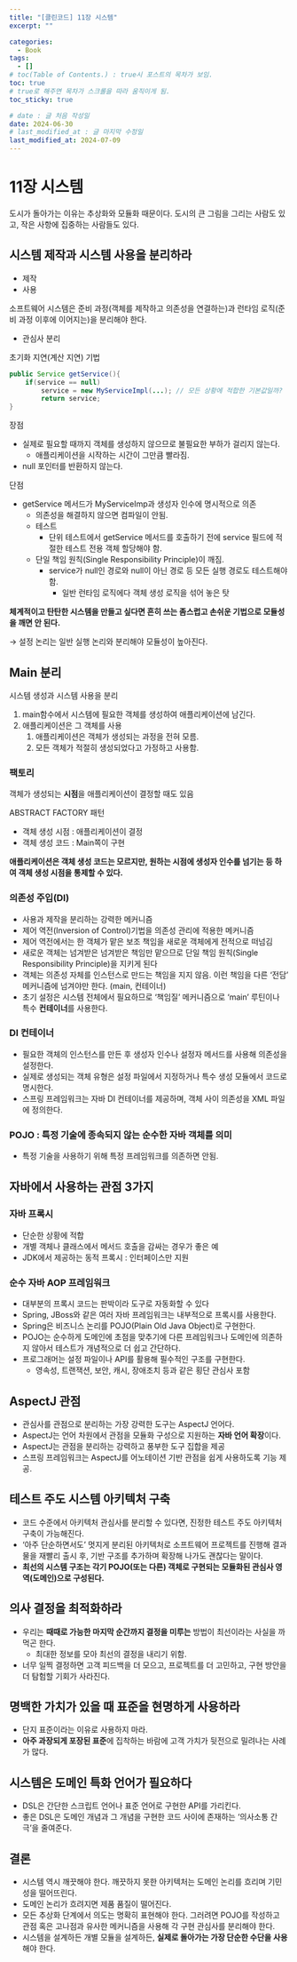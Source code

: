 ```yaml
---
title: "[클린코드] 11장 시스템"
excerpt: ""

categories:
  - Book
tags:
  - []
# toc(Table of Contents.) : true시 포스트의 목차가 보임.
toc: true
# true로 해주면 목차가 스크롤을 따라 움직이게 됨.
toc_sticky: true

# date : 글 처음 작성일
date: 2024-06-30
# last_modified_at : 글 마지막 수정일
last_modified_at: 2024-07-09
---
```


# 11장 시스템

도시가 돌아가는 이유는 추상화와 모듈화 때문이다.
도시의 큰 그림을 그리는 사람도 있고, 작은 사항에 집중하는 사람들도 있다.

## 시스템 제작과 시스템 사용을 분리하라

- 제작
- 사용

소프트웨어 시스템은 준비 과정(객체를 제작하고 의존성을 연결하는)과 런타임 로직(준비 과정 이후에 이어지는)을 분리해야 한다.

- 관심사 분리

초기화 지연(계산 지연) 기법

```java
public Service getService(){
	if(service == null)
		service = new MyServiceImpl(...); // 모든 상황에 적합한 기본값일까?
		return service;
}
```

장점

- 실제로 필요할 때까지 객체를 생성하지 않으므로 불필요한 부하가 걸리지 않는다.
  - 애플리케이션을 시작하는 시간이 그만큼 빨라짐.
- null 포인터를 반환하지 않는다.

단점

- getService 메서드가 MyServiceImp과 생성자 인수에 명시적으로 의존
  - 의존성을 해결하지 않으면 컴파일이 안됨.
  - 테스트
    - 단위 테스트에서 getService 메서드를 호출하기 전에 service 필드에 적절한 테스트 전용 객체 할당해야 함.
  - 단일 책임 원칙(Single Responsibility Principle)이 깨짐.
    - service가 null인 경로와 null이 아닌 경로 등 모든 실행 경로도 테스트해야 함.
      - 일반 런타임 로직에다 객체 생성 로직을 섞어 놓은 탓

**체계적이고 탄탄한 시스템을 만들고 싶다면 흔히 쓰는 좀스럽고 손쉬운 기법으로 모듈성을 깨면 안 된다.**

→ 설정 논리는 일반 실행 논리와 분리해야 모듈성이 높아진다.

## Main 분리

시스템 생성과 시스템 사용을 분리

1. main함수에서 시스템에 필요한 객체를 생성하여 애플리케이션에 남긴다.
2. 애플리케이션은 그 객체를 사용
   1. 애플리케이션은 객체가 생성되는 과정을 전혀 모름.
   2. 모든 객체가 적절히 생성되었다고 가정하고 사용함.

### 팩토리

객체가 생성되는 **시점**을 애플리케이션이 결정할 때도 있음

ABSTRACT FACTORY 패턴

- 객체 생성 시점 : 애플리케이션이 결정
- 객체 생성 코드 : Main쪽이 구현

**애플리케이션은 객체 생성 코드는 모르지만, 원하는 시점에 생성자 인수를 넘기는 등 하여 객체 생성 시점을 통제할 수 있다.**

### 의존성 주입(DI)

- 사용과 제작을 분리하는 강력한 메커니즘
- 제어 역전(Inversion of Control)기법을 의존성 관리에 적용한 메커니즘
- 제어 역전에서는 한 객체가 맡은 보조 책임을 새로운 객체에게 전적으로 떠넘김
- 새로운 객체는 넘겨받은 넘겨받은 책임만 맡으므로 단일 책임 원칙(Single Responsibility Principle)을 지키게 된다
- 객체는 의존성 자체를 인스턴스로 만드는 책임을 지지 않음. 이런 책임을 다른 ‘전담’ 메커니즘에 넘겨야만 한다. (main, 컨테이너)
- 초기 설정은 시스템 전체에서 필요하므로 ‘책임질’ 메커니즘으로 ‘main’ 루틴이나 특수 **컨테이너**를 사용한다.

### DI 컨테이너

- 필요한 객체의 인스턴스를 만든 후 생성자 인수나 설정자 메서드를 사용해 의존성을 설정한다.
- 실제로 생성되는 객체 유형은 설정 파일에서 지정하거나 특수 생성 모듈에서 코드로 명시한다.
- 스프링 프레임워크는 자바 DI 컨테이너를 제공하며, 객체 사이 의존성을 XML 파일에 정의한다.

### POJO : 특정 기술에 종속되지 않는 순수한 자바 객체를 의미

- 특정 기술을 사용하기 위해 특정 프레임워크를 의존하면 안됨.

## 자바에서 사용하는 관점 3가지

### 자바 프록시

- 단순한 상황에 적합
- 개별 객체나 클래스에서 메서드 호출을 감싸는 경우가 좋은 예
- JDK에서 제공하는 동적 프록시 : 인터페이스만 지원

### 순수 자바 AOP 프레임워크

- 대부분의 프록시 코드는 판박이라 도구로 자동화할 수 있다
- Spring, JBoss와 같은 여러 자바 프레임워크는 내부적으로 프록시를 사용한다.
- Spring은 비즈니스 논리를 POJO(Plain Old Java Object)로 구현한다.
- POJO는 순수하게 도메인에 초점을 맞추기에 다른 프레임워크나 도메인에 의존하지 않아서 테스트가 개념적으로 더 쉽고 간단하다.
- 프로그래머는 설정 파일이나 API를 활용해 필수적인 구조를 구현한다.
  - 영속성, 트랜잭션, 보안, 캐시, 장애조치 등과 같은 횡단 관심사 포함

## AspectJ 관점

- 관심사를 관점으로 분리하는 가장 강력한 도구는 AspectJ 언어다.
- AspectJ는 언어 차원에서 관점을 모듈화 구성으로 지원하는 **자바 언어 확장**이다.
- AspectJ는 관점을 분리하는 강력하고 풍부한 도구 집합을 제공
- 스프링 프레임워크는 AspectJ를 어노테이션 기반 관점을 쉽게 사용하도록 기능 제공.

## 테스트 주도 시스템 아키텍처 구축

- 코드 수준에서 아키텍처 관심사를 분리할 수 있다면, 진정한 테스트 주도 아키텍처 구축이 가능해진다.
- ‘아주 단순하면서도’ 멋지게 분리된 아키텍처로 소프트웨어 프로젝트를 진행해 결과물을 재빨리 출시 후, 기반 구조를 추가하며 확장해 나가도 괜찮다는 말이다.
- **최선의 시스템 구조는 각기 POJO(또는 다른) 객체로 구현되는 모듈화된 관심사 영역(도메인)으로 구성된다.**

## 의사 결정을 최적화하라

- 우리는 **때때로 가능한 마지막 순간까지 결정을 미루는** 방법이 최선이라는 사실을 까먹곤 한다.
  - 최대한 정보를 모아 최선의 결정을 내리기 위함.
- 너무 일찍 결정하면 고객 피드백을 더 모으고, 프로젝트를 더 고민하고, 구현 방안을 더 탐험할 기회가 사라진다.

## 명백한 가치가 있을 때 표준을 현명하게 사용하라

- 단지 표준이라는 이유로 사용하지 마라.
- **아주 과장되게 포장된 표준**에 집착하는 바람에 고객 가치가 뒷전으로 밀려나는 사례가 많다.

## 시스템은 도메인 특화 언어가 필요하다

- DSL은 간단한 스크립트 언어나 표준 언어로 구현한 API를 가리킨다.
- 좋은 DSL은 도메인 개념과 그 개념을 구현한 코드 사이에 존재하는 ‘의사소통 간극’을 줄여준다.

## 결론

- 시스템 역시 깨끗해야 한다. 깨끗하지 못한 아키텍처는 도메인 논리를 흐리며 기민성을 떨어뜨린다.
- 도메인 논리가 흐려지면 제품 품질이 떨어진다.
- 모든 추상화 단계에서 의도는 명확히 표현해야 한다. 그러려면 POJO를 작성하고 관점 혹은 고나점과 유사한 메커니즘을 사용해 각 구현 관심사를 분리해야 한다.
- 시스템을 설계하든 개별 모듈을 설계하든, **실제로 돌아가는 가장 단순한 수단을 사용**해야 한다.

